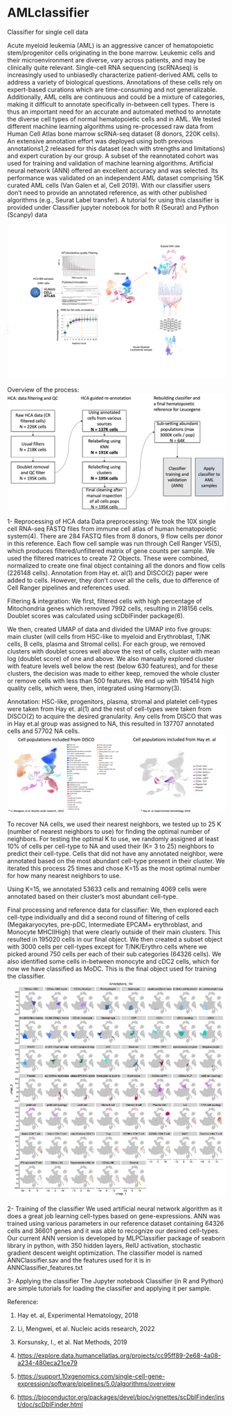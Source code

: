 # AMLclassifier
Classifier for single cell data

Acute myeloid leukemia (AML) is an aggressive cancer of hematopoietic stem/progenitor cells originating in the bone marrow. Leukemic cells and their microenvironment are diverse, vary across patients, and may be clinically quite relevant. Single-cell RNA sequencing (scRNAseq) is increasingly used to unbiasedly characterize patient-derived AML cells to address a variety of biological questions. Annotations of these cells rely on expert-based curations which are time-consuming and not generalizable. Additionally, AML cells are continuous and could be a mixture of categories, making it difficult to annotate specifically in-between cell types. There is thus an important need for an accurate and automated method to annotate the diverse cell types of normal hematopoietic cells and in AML. We tested different machine learning algorithms using re-processed raw data from Human Cell Atlas bone marrow scRNA-seq dataset (8 donors, 220K cells). An extensive annotation effort was deployed using both previous annotations1,2 released for this dataset (each with strengths and limitations) and expert curation by our group. A subset of the reannotated cohort was used for training and validation of machine learning algorithms. Artificial neural network (ANN) offered an excellent accuracy and was selected. Its performance was validated on an independent AML dataset comprising 15K curated AML cells (Van Galen et al, Cell 2019). With our classifier users don’t need to provide an annotated reference, as with other published algorithms (e.g., Seurat Label transfer). A tutorial for using this classifier is provided under Classifier jupyter notebook for both R (Seurat) and Python (Scanpy) data

![Screenshot](Model/img/fig1.png)

Overview of the process:
![Screenshot](Model/img/fig2.png)


1- Reprocessing of HCA data
Data preprocessing: 
We took the 10X single cell RNA-seq FASTQ files from immune cell atlas of human hematopoietic system(4). There are 284 FASTQ files from 8 donors, 9 flow cells per donor in this reference. Each flow cell sample was run through Cell Ranger V5(5), which produces filtered/unfiltered matrix of gene counts per sample. We used the filtered matrices to create 72 Objects. These were combined, normalized to create one final object containing all the donors and flow cells (226148 cells). Annotation from Hay et. al(1) and DISCO(2) paper were added to cells. However, they don’t cover all the cells, due to difference of Cell Ranger pipelines and references used.

Filtering & integration:
We first, filtered cells with high percentage of Mitochondria genes which removed 7992 cells, resulting in 218156 cells. Doublet scores was calculated using scDblFinder package(6).

We then, created UMAP of data and divided the UMAP into five groups: main cluster (will cells from HSC-like to myeloid and Erythroblast, T/NK cells, B cells, plasma and Stromal cells).
For each group, we removed clusters with doublet scores well above the rest of cells, cluster with mean log (doublet score) of one and above. We also manually explored cluster with feature levels well below the rest (below 630 features), and for these clusters, the decision was made to either keep, removed the whole cluster or remove cells with less than 500 features. We end up with 195414 high quality cells, which were, then, integrated using Harmony(3).

Annotation:
HSC-like, progenitors, plasma, stromal and platelet cell-types were taken from Hay et. al(1) and the rest of cell-types were taken from DISCO(2) to acquire the desired granularity. Any cells from DISCO that was in Hay et.al group was assigned to NA, this resulted in 137707 annotated cells and 57702 NA cells. 
![Screenshot](Model/img/fig3.png)

To recover NA cells, we used their nearest neighbors, we tested up to 25 K (number of nearest neighbors to use) for finding the optimal number of neighbors.
For testing the optimal K to use, we randomly assigned at least 10% of cells per cell-type to NA and used their (K= 3 to 25) neighbors to predict their cell-type. Cells that did not have any annotated neighbor, were annotated based on the most abundant cell-type present in their cluster. We iterated this process 25 times and chose K=15 as the most optimal number for how many nearest neighbors to use.


Using K=15, we annotated 53633 cells and remaining 4069 cells were annotated based on their cluster’s most abundant cell-type.


Final processing and reference data for classifier:
We, then explored each cell-type individually and did a second round of filtering of cells (Megakaryocytes, pre-pDC, Intermediate EPCAM+ erythroblast, and Monocyte MHCIIHigh) that were clearly outside of their main clusters. This resulted in 195020 cells in our final object. We then created a subset object with 3000 cells per cell-types except for T/NK/Erythro cells where we picked around 750 cells per each of their sub categories (64326 cells). We also identified some cells in-between monocyte and cDC2 cells, which for now we have classified as MoDC. This is the final object used for training the classifier.
![Screenshot](Model/img/fig4.png)


2- Training of the classifier
We used artificial neural network algorithm as it does a great job learning cell-types based on gene-expressions. ANN was trained using various parameters in our reference dataset containing 64326 cells and 36601 genes and it was able to recognize our desired cell-types. Our current ANN version is developed by MLPClassifier package of seaborn library in python, with 350 hidden layers, RelU activation, stochastic gradient descent weight optimization. The classifier model is named ANNClassifier.sav and the features used for it is in ANNClassifier_features.txt

3- Applying the classifier
The Jupyter notebook Classifier (in R and Python) are simple tutorials for loading the classifier and applying it per sample.


Reference:

1) Hay et. al, Experimental Hematology, 2018

2) Li, Mengwei, et al. Nucleic acids research, 2022

3) Korsunsky, I., et al. Nat Methods, 2019 

4) https://explore.data.humancellatlas.org/projects/cc95ff89-2e68-4a08-a234-480eca21ce79

5) https://support.10xgenomics.com/single-cell-gene-expression/software/pipelines/5.0/algorithms/overview

6) https://bioconductor.org/packages/devel/bioc/vignettes/scDblFinder/inst/doc/scDblFinder.html

